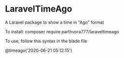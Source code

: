 # LaravelTimeAgo
A Laravel package to show a time in "Ago" format

To install:
composer require parthvora777/laraveltimeago

To use, follow this syntax in the blade file

@timeago('2020-06-21 05:12:15')
